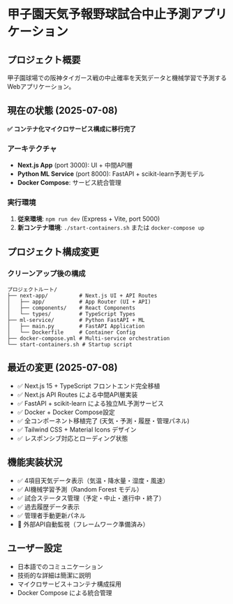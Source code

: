 # 甲子園天気予報野球試合中止予測アプリケーション

## プロジェクト概要
甲子園球場での阪神タイガース戦の中止確率を天気データと機械学習で予測するWebアプリケーション。

## 現在の状態 (2025-07-08)
**✅ コンテナ化マイクロサービス構成に移行完了**

### アーキテクチャ
- **Next.js App** (port 3000): UI + 中間API層
- **Python ML Service** (port 8000): FastAPI + scikit-learn予測モデル
- **Docker Compose**: サービス統合管理

### 実行環境
1. **従来環境**: `npm run dev` (Express + Vite, port 5000)
2. **新コンテナ環境**: `./start-containers.sh` または `docker-compose up`

## プロジェクト構成変更

### クリーンアップ後の構成
```
プロジェクトルート/
├── next-app/          # Next.js UI + API Routes
│   ├── app/           # App Router (UI + API)
│   ├── components/    # React Components
│   └── types/         # TypeScript Types
├── ml-service/        # Python FastAPI + ML
│   ├── main.py        # FastAPI Application
│   └── Dockerfile     # Container Config
├── docker-compose.yml # Multi-service orchestration
└── start-containers.sh # Startup script
```

## 最近の変更 (2025-07-08)
- ✅ Next.js 15 + TypeScript フロントエンド完全移植
- ✅ Next.js API Routes による中間API層実装
- ✅ FastAPI + scikit-learn による独立ML予測サービス
- ✅ Docker + Docker Compose設定
- ✅ 全コンポーネント移植完了 (天気・予測・履歴・管理パネル)
- ✅ Tailwind CSS + Material Icons デザイン
- ✅ レスポンシブ対応とローディング状態

## 機能実装状況
- ✅ 4項目天気データ表示（気温・降水量・湿度・風速）
- ✅ AI機械学習予測（Random Forest モデル）
- ✅ 試合ステータス管理（予定・中止・進行中・終了）
- ✅ 過去履歴データ表示
- ✅ 管理者手動更新パネル
- 🚧 外部API自動監視（フレームワーク準備済み）

## ユーザー設定
- 日本語でのコミュニケーション
- 技術的な詳細は簡潔に説明
- マイクロサービス＋コンテナ構成採用
- Docker Compose による統合管理